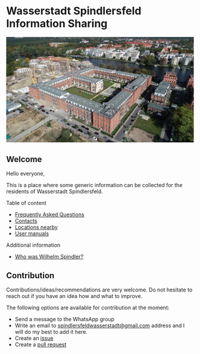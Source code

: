 # Wasserstadt Spindlersfeld Information Sharing

![Building](locations/resources/building.jpg)

## Welcome

Hello everyone,

This is a place where some generic information can be collected for the residents of Wasserstadt Spindlersfeld.

Table of content
- [Frequently Asked Questions](./faq/faq.md)
- [Contacts](./contacts/contacts.md)
- [Locations nearby](./locations/locations.md)
- [User manuals](./manuals/manuals.md)

Additional information
- [Who was Wilhelm Spindler?](https://de.wikipedia.org/wiki/W._Spindler)

## Contribution

Contributions/ideas/recommendations are very welcome. Do not hesitate to reach out if you have an idea how and what to improve.

The following options are available for contribution at the moment:
- Send a message to the WhatsApp group
- Write an email to [spindlersfeldwasserstadt@gmail.com](mailto:spindlersfeldwasserstadt@gmail.com) address and I will do my best to add it here.
- Create an [issue](https://github.com/wasserstadtspindlersfeld/home/issues)
- Create a [pull request](https://github.com/wasserstadtspindlersfeld/home/pulls)

